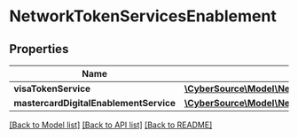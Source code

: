 # NetworkTokenServicesEnablement

## Properties
Name | Type | Description | Notes
------------ | ------------- | ------------- | -------------
**visaTokenService** | [**\CyberSource\Model\NetworkTokenServicesEnablementVisaTokenService**](NetworkTokenServicesEnablementVisaTokenService.md) |  | [optional] 
**mastercardDigitalEnablementService** | [**\CyberSource\Model\NetworkTokenServicesEnablementMastercardDigitalEnablementService**](NetworkTokenServicesEnablementMastercardDigitalEnablementService.md) |  | [optional] 

[[Back to Model list]](../README.md#documentation-for-models) [[Back to API list]](../README.md#documentation-for-api-endpoints) [[Back to README]](../README.md)


